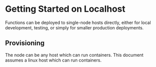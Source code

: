 # Getting Started on Localhost

Functions can be deployed to single-node hosts directly, either for local development, testing, or simply for smaller production deployments.

## Provisioning

The node can be any host which can run containers.  This document assumes a linux host which can run containers.
